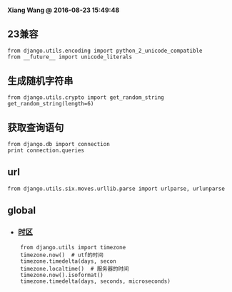 #### Xiang Wang @ 2016-08-23 15:49:48

## 23兼容
    from django.utils.encoding import python_2_unicode_compatible
    from __future__ import unicode_literals
## 生成随机字符串
    from django.utils.crypto import get_random_string
    get_random_string(length=6)

## 获取查询语句
    from django.db import connection
    print connection.queries


## url
    from django.utils.six.moves.urllib.parse import urlparse, urlunparse


## global
* ### [时区](https://docs.djangoproject.com/en/2.0/topics/i18n/timezones/)
```
    from django.utils import timezone
    timezone.now()  # utf的时间
    timezone.timedelta(days, secon
    timezone.localtime()  # 服务器的时间
    timezone.now().isoformat()
    timezone.timedelta(days, seconds, microseconds)
```
